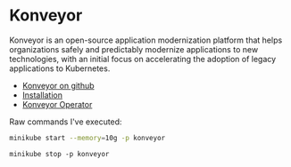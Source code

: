 # Konveyor
Konveyor is an open-source application modernization platform that helps organizations safely and predictably modernize applications to new technologies, with an initial focus on accelerating the adoption of legacy applications to Kubernetes.

- [Konveyor on github](https://github.com/konveyor)
- [Installation](https://konveyor.github.io/konveyor/installation/)
- [Konveyor Operator](https://github.com/konveyor/operator#konveyor-operator-installation-on-k8s)



Raw commands I've executed:

```bash
minikube start --memory=10g -p konveyor
```

```
minikube stop -p konveyor
```

```
```

```
```

```
```

```
```
